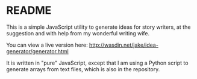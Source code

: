# README #

This is a simple JavaScript utility to generate ideas for story writers, at the suggestion and with help from my wonderful writing wife.

You can view a live version here: http://wasdin.net/jake/idea-generator/generator.html

It is written in "pure" JavaScript, except that I am using a Python script to generate arrays from text files, which is also in the repository. 